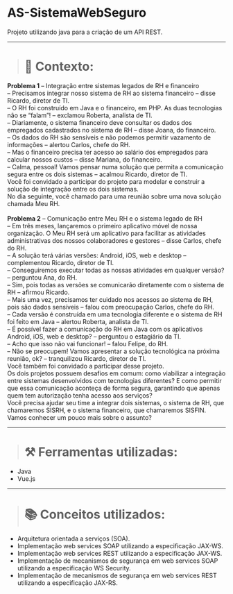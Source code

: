 # AS-SistemaWebSeguro

Projeto utilizando java para a criação de um API REST.

---
># 💬 Contexto:
<strong>Problema 1</strong> – Integração entre sistemas legados de RH e financeiro  <br>
– Precisamos integrar nosso sistema de RH ao sistema financeiro – disse Ricardo, diretor de TI. <br>
– O RH foi construído em Java e o financeiro, em PHP. As duas tecnologias não se “falam”! – exclamou Roberta, analista de TI. <br>
– Diariamente, o sistema financeiro deve consultar os dados dos empregados cadastrados no sistema de RH – disse Joana, do financeiro. <br>
– Os dados do RH são sensíveis e não podemos permitir vazamento de informações – alertou Carlos, chefe do RH. <br>
– Mas o financeiro precisa ter acesso ao salário dos empregados para calcular nossos custos – disse Mariana, do financeiro. <br>
– Calma, pessoal! Vamos pensar numa solução que permita a comunicação segura entre os dois sistemas – acalmou Ricardo, diretor de TI. <br>
Você foi convidado a participar do projeto para modelar e construir a solução de integração entre os dois sistemas. <br>
No dia seguinte, você chamado para uma reunião sobre uma nova solução chamada Meu RH. <br><br>
<strong>Problema 2</strong> – Comunicação entre Meu RH e o sistema legado de RH <br>
– Em três meses, lançaremos o primeiro aplicativo móvel de nossa organização. O Meu RH será um aplicativo para facilitar as atividades administrativas dos nossos colaboradores e gestores – disse Carlos, chefe do RH. <br>
– A solução terá várias versões: Android, iOS, web e desktop – complementou Ricardo, diretor de TI. <br>
– Conseguiremos executar todas as nossas atividades em qualquer versão? – perguntou Ana, do RH. <br>
– Sim, pois todas as versões se comunicarão diretamente com o sistema de RH – afirmou Ricardo. <br>
– Mais uma vez, precisamos ter cuidado nos acessos ao sistema de RH, pois são dados sensíveis – falou com preocupação Carlos, chefe do RH. <br>
– Cada versão é construída em uma tecnologia diferente e o sistema de RH foi feito em Java – alertou Roberta, analista de TI. <br>
– É possível fazer a comunicação do RH em Java com os aplicativos Android, iOS, web e desktop? – perguntou o estagiário da TI. <br>
– Acho que isso não vai funcionar! – falou Felipe, do RH.  <br>
– Não se preocupem! Vamos apresentar a solução tecnológica na próxima reunião, ok? – tranquilizou Ricardo, diretor de TI. <br>
Você também foi convidado a participar desse projeto.  <br>
Os dois projetos possuem desafios em comum: como viabilizar a integração entre sistemas desenvolvidos com tecnologias diferentes? E como permitir que essa comunicação aconteça de forma segura, garantindo que apenas quem tem autorização tenha acesso aos serviços? <br>
Você precisa ajudar seu time a integrar dois sistemas, o sistema de RH, que chamaremos SISRH, e o sistema financeiro, que chamaremos SISFIN. Vamos conhecer um pouco mais sobre o assunto? 

---

> # ⚒️ Ferramentas utilizadas:
<ul>
  <li>Java</li>
  <li>Vue.js</li>
</ul>

---

># 📚 Conceitos utilizados:
<ul>
  <li>Arquitetura orientada a 
serviços (SOA).</li>
  <li>Implementação web services 
SOAP utilizando a 
especificação JAX-WS.</li>
    <li>Implementação web services 
REST utilizando a 
especificação JAX-WS.</li>
  <li>Implementação de mecanismos de 
segurança em web services 
SOAP utilizando a 
especificação WS Security.</li>
  <li>Implementação de mecanismos de 
segurança em web services 
REST utilizando a 
especificação JAX-RS.</li>
</ul>
